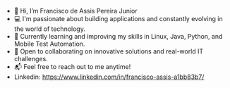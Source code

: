 - 👋 Hi, I’m Francisco de Assis Pereira Junior
- 💻 I'm passionate about building applications and constantly evolving in the world of technology.
- 🚀 Currently learning and improving my skills in Linux, Java, Python, and Mobile Test Automation.
- 🤝 Open to collaborating on innovative solutions and real-world IT challenges.
- 📬 Feel free to reach out to me anytime!
- Linkedin: https://www.linkedin.com/in/francisco-assis-a1bb83b7/
